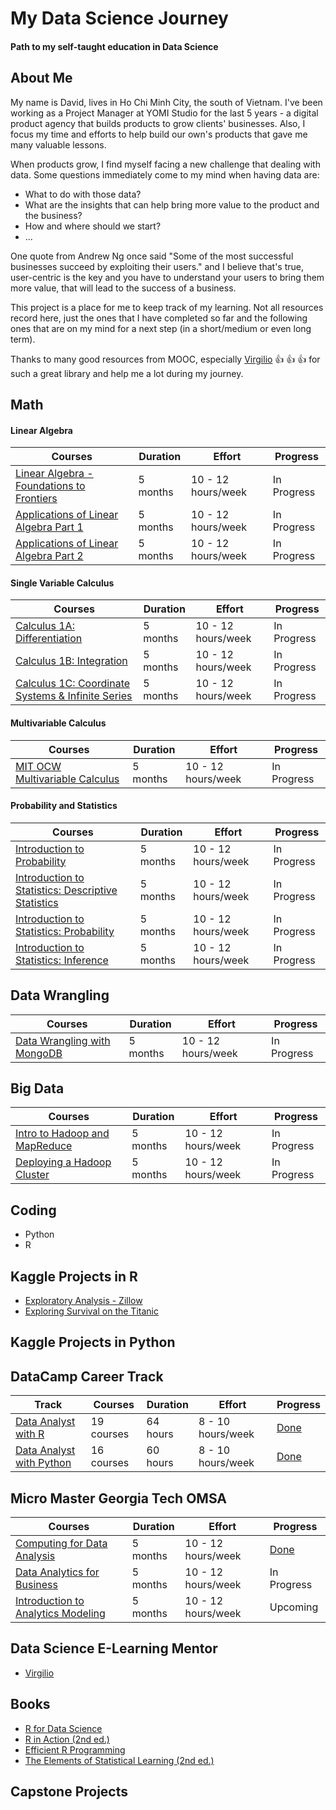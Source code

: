 # My Data Science Journey
#### Path to my self-taught education in Data Science

## About Me
My name is David, lives in Ho Chi Minh City, the south of Vietnam. I've been working as a Project Manager at YOMI Studio for the last 5 years - a digital product agency that builds products to grow clients' businesses. Also, I focus my time and efforts to help build our own's products that gave me many valuable lessons.


When products grow, I find myself facing a new challenge that dealing with data. Some questions immediately come to my mind when having data are:
* What to do with those data? 
* What are the insights that can help bring more value to the product and the business?
* How and where should we start?
* ...

One quote from Andrew Ng once said "Some of the most successful businesses succeed by exploiting their users." and I believe that's true, user-centric is the key and you have to understand your users to bring them more value, that will lead to the success of a business.


This project is a place for me to keep track of my learning. Not all resources record here, just the ones that I have completed so far and the following ones that are on my mind for a next step (in a short/medium or even long term).


Thanks to many good resources from MOOC, especially [Virgilio](https://github.com/virgili0/Virgilio#what-is-virgilio) :thumbsup: :thumbsup: :thumbsup: for such a great library and help me a lot during my journey.


## Math 
#### Linear Algebra 
Courses | Duration | Effort | Progress
------- | -------- | -------| -------- 
[Linear Algebra - Foundations to Frontiers](https://www.edx.org/course/linear-algebra-foundations-frontiers-utaustinx-ut-5-04x#!) | 5 months | 10 - 12 hours/week | In Progress
[Applications of Linear Algebra Part 1](https://www.edx.org/course/applications-of-linear-algebra-part-1) | 5 months | 10 - 12 hours/week | In Progress
[Applications of Linear Algebra Part 2](https://www.edx.org/course/applications-of-linear-algebra-part-2) | 5 months | 10 - 12 hours/week | In Progress


#### Single Variable Calculus
Courses | Duration | Effort | Progress
------- | -------- | -------| -------- 
[Calculus 1A: Differentiation](https://www.edx.org/course/calculus-1a-differentiation) | 5 months | 10 - 12 hours/week | In Progress
[Calculus 1B: Integration](https://www.edx.org/course/calculus-1b-integration) | 5 months | 10 - 12 hours/week | In Progress
[Calculus 1C: Coordinate Systems & Infinite Series](https://www.edx.org/course/calculus-1c-coordinate-systems-infinite-series) | 5 months | 10 - 12 hours/week | In Progress


#### Multivariable Calculus 
Courses | Duration | Effort | Progress
------- | -------- | -------| -------- 
[MIT OCW Multivariable Calculus](https://ocw.mit.edu/courses/mathematics/18-02sc-multivariable-calculus-fall-2010/index.htm) | 5 months | 10 - 12 hours/week | In Progress


#### Probability and Statistics
Courses | Duration | Effort | Progress
------- | -------- | -------| -------- 
[Introduction to Probability](https://www.edx.org/course/introduction-probability-science-mitx-6-041x-1#.U3yb762SzIo) | 5 months | 10 - 12 hours/week | In Progress
[Introduction to Statistics: Descriptive Statistics](https://www.edx.org/course/introduction-to-statistics-descriptive-statistic-2) | 5 months | 10 - 12 hours/week | In Progress
[Introduction to Statistics: Probability](https://www.edx.org/course/introduction-to-statistics-probability-2) | 5 months | 10 - 12 hours/week | In Progress
[Introduction to Statistics: Inference](https://www.edx.org/course/introduction-to-statistics-inference-5) | 5 months | 10 - 12 hours/week | In Progress


## Data Wrangling 
Courses | Duration | Effort | Progress
------- | -------- | -------| -------- 
[Data Wrangling with MongoDB](https://www.udacity.com/course/data-wrangling-with-mongodb--ud032) | 5 months | 10 - 12 hours/week | In Progress


## Big Data
Courses | Duration | Effort | Progress
------- | -------- | -------| -------- 
[Intro to Hadoop and MapReduce](https://www.udacity.com/course/intro-to-hadoop-and-mapreduce--ud617) | 5 months | 10 - 12 hours/week | In Progress
[Deploying a Hadoop Cluster](https://www.udacity.com/course/deploying-a-hadoop-cluster--ud1000) | 5 months | 10 - 12 hours/week | In Progress


## Coding
* Python
* R


## Kaggle Projects in R
* [Exploratory Analysis - Zillow](https://www.kaggle.com/philippsp/exploratory-analysis-zillow)
* [Exploring Survival on the Titanic](https://www.kaggle.com/mrisdal/exploring-survival-on-the-titanic)


## Kaggle Projects in Python


## DataCamp Career Track
Track   | Courses | Duration | Effort | Progress
------- | ------- | -------- | ------ | --------
[Data Analyst with R](https://learn.datacamp.com/career-tracks/data-analyst-with-r?version=2) | 19 courses | 64 hours | 8 - 10 hours/week | [Done](https://www.datacamp.com/statement-of-accomplishment/track/7415fa11ff52e29e732bae34c4bb2cf9e5f722a8)
[Data Analyst with Python](https://learn.datacamp.com/career-tracks/data-analyst-with-python) | 16 courses | 60 hours | 8 - 10 hours/week | [Done](https://www.datacamp.com/statement-of-accomplishment/track/0669ef2ccd7fb3ed2076355b97b0c0af35271c07)


## Micro Master Georgia Tech OMSA
Courses | Duration | Effort | Progress
------- | -------- | ------ | --------
[Computing for Data Analysis](https://courses.edx.org/courses/course-v1:GTx+CSE6040x+1T2019/course/) | 5 months | 10 - 12 hours/week | [Done](https://courses.edx.org/certificates/c246dfc3f8ce4a0eb721023cdf34a0e6)
[Data Analytics for Business](https://courses.edx.org/courses/course-v1:GTx+MGT6203x+1T2020/course/) | 5 months | 10 - 12 hours/week | In Progress
[Introduction to Analytics Modeling]() | 5 months | 10 - 12 hours/week | Upcoming


## Data Science E-Learning Mentor
* [Virgilio](https://github.com/virgili0/Virgilio)


## Books 
* [R for Data Science](https://www.oreilly.com/library/view/r-for-data/9781491910382/)
* [R in Action (2nd ed.)](https://www.manning.com/books/r-in-action-second-edition)
* [Efficient R Programming](https://csgillespie.github.io/efficientR/)
* [The Elements of Statistical Learning (2nd ed.)](https://www.amazon.com/Elements-Statistical-Learning-Prediction-Statistics/dp/0387848576/)


## Capstone Projects

